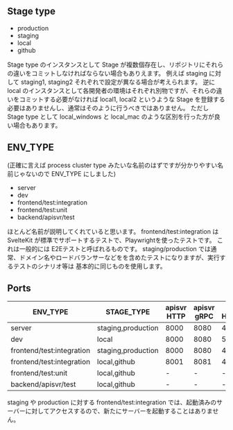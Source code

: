 ## Stage type

- production
- staging
- local
- github

Stage type のインスタンスとして Stage が複数個存在し、リポジトリにそれらの違いをコミットしなければならない場合もありえます。
例えば staging に対して staging1, staging2 それぞれで設定が異なる場合が考えられます。
逆に local のインスタンスとして各開発者の環境はそれぞれ別物ですが、それらの違いをコミットする必要がなければ local1, local2 
というような Stage を登録する必要はありませんし、通常はそのように行うべきではありません。
ただし Stage type として local_windows と  local_mac のような区別を行った方が良い場合もあります。

## ENV_TYPE

(正確に言えば process cluster type みたいな名前のはずですが分かりやすい名前じゃないので ENV_TYPE にしました)

- server
- dev
- frontend/test:integration
- frontend/test:unit
- backend/apisvr/test

ほとんど名前が説明してくれていると思います。
frontend/test:integration は SvelteKit が標準でサポートするテストで、Playwrightを使ったテストです。
これは一般的には E2Eテストと呼ばれるものです。
staging/production では通常、ドメイン名やロードバランサーなどをを含めたテストになりますが、実行するテストのシナリオ等は
基本的に同じものを使用します。

## Ports

ENV_TYPE                  | STAGE_TYPE               | apisvr HTTP | apisvr gRPC | ui HTTP  | mysql    | firebase authentication | swagger ui
--------------------------|--------------------------|-------------|-------------|----------|----------|-------------------------|------------
server                    | staging,production       | 8000        | 8080        | 4173     | 3306     | ?                       |
dev                       | local                    | 8000        | 8080        | 5173     | 3306     | 9099                    | 8090
frontend/test:integration | staging,production       | 8000        | 8080        | 4173     | 3306     | ?                       |
frontend/test:integration | local,github             | 8001        | 8081        | 4173     | 3307     | 9090                    |
frontend/test:unit        | local,github             | -           | -           | -        | -        | -                       |
backend/apisvr/test       | local,github             | -           | -           | -        | 3311     | 9091                    |

staging や production に対する frontend/test:integration では、起動済みのサーバーに対してアクセスするので、新たにサーバーを起動することはありません。
